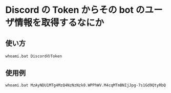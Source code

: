 # Discord の Token からその bot のユーザ情報を取得するなにか

## 使い方

```
whoami.bat DiscordのToken
```

## 使用例

```
whoami.bat MzAyNDU1MTg4MzQ4NzNzNzk0.WPPhWV.M4cqMTmBNIjJpg-7s1Gd9QtyRbQ
```
